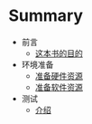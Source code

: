 # Summary

* 前言
   * [这本书的目的](intro/why.md)
* 环境准备
   * [准备硬件资源](prepare/hareware.md)
   * [准备软件资源](prepare/software.md)
* 测试
   * [介绍](test/intro.md)

